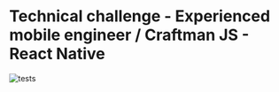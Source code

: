 # Technical challenge - Experienced mobile engineer / Craftman JS - React Native

![tests](https://github.com/gwenoleR/omieTechChallenge/actions/workflows/test.yml/badge.svg)